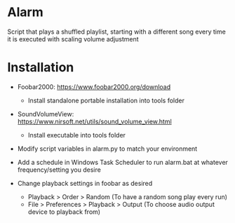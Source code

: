# Alarm
Script that plays a shuffled playlist, starting with a different song every time it is executed with scaling volume adjustment

# Installation

- Foobar2000: https://www.foobar2000.org/download
  - Install standalone portable installation into tools folder

- SoundVolumeView: https://www.nirsoft.net/utils/sound_volume_view.html
  - Install executable into tools folder

- Modify script variables in alarm.py to match your environment

- Add a schedule in Windows Task Scheduler to run alarm.bat at whatever frequency/setting you desire

- Change playback settings in foobar as desired
  - Playback > Order > Random (To have a random song play every run)
  - File > Preferences > Playback > Output (To choose audio output device to playback from)
